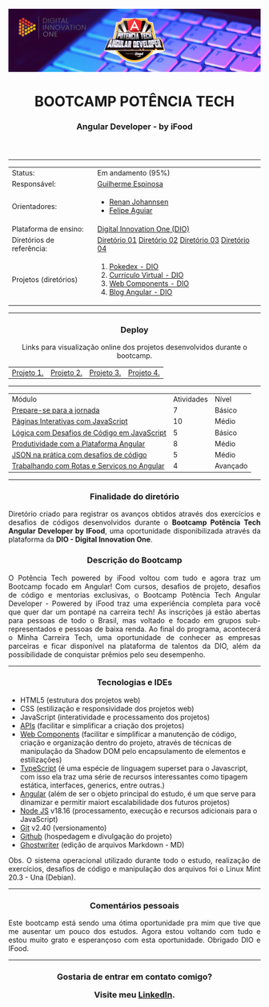 ![Potencia-tech](./assets/bootcamp-Technology_Banner.png "Potência Tech")

<header>  
<h1 align="center"> BOOTCAMP POTÊNCIA TECH </h1>
<h3 align="center"> Angular Developer - by iFood </h3>
</header>

---
<div class="basicInfo" align="center">
  
  <div class="status" align="top">
    <table align="space-between">
      <tr>
        <td>Status:</td> <td>Em andamento (95%)</td>
      </tr>
      <tr>
        <td>Responsável:</td> <td><a href="https://www.linkedin.com/in/guilherme-espinosa/">Guilherme Espinosa</a></td>
      </tr>
      <tr>
        <td>Orientadores:</td>
        <td><ul>
        		<li><a href="https://www.linkedin.com/in/renanjpaula/">Renan Johannsen</a></li>
        		<li><a href="https://www.linkedin.com/in/felipe-me/">Felipe Aguiar</a></li>
        	</ul>
      </tr>
      <tr>
        <td>Plataforma de ensino:</td> <td><a href="https://www.dio.me/sign-up?ref=KCR05AMJI8">Digital Innovation One (DIO)</a></td>
      </tr>
      <tr>
        <td>Diretórios de referência:</td>
        <td>
        		<a href="https://github.com/digitalinnovationone/javascript-developer-m1">Diretório 01</a>
        		<a href="https://github.com/felipeAguiarCode/angular-playground/tree/main">Diretório 02</a>
        		<a href="https://github.com/felipeAguiarCode/angular-blog">Diretório 03</a>
        		<a href="https://github.com/felipeAguiarCode/angular-playground/tree/main/C9%20-%20Rotas/rotas">Diretório 04</a>
        </td>
      </tr>
      <tr>
        <td>Projetos (diretórios)</td> 
        		<td><ol>
        		<li><a href="https://github.com/Guilherme-Espinosa/pokedex-DIO">Pokedex - DIO</a></li>
        		<li><a href="https://github.com/Guilherme-Espinosa/curriculo-virtual">Currículo Virtual - DIO</a></li>
        		<li><a href="https://github.com/Guilherme-Espinosa/webComponents">Web Components - DIO</a></li>        			<li><a href="https://github.com/Guilherme-Espinosa/angular-blog-DrManhattan">Blog Angular - DIO</a></li>
        		<!-- <li><a href="https://github.com/Guilherme-Espinosa/angular-blog-DrManhattan">Blog Angular - DIO</a></li> -->
        		</ol>
        	</td>
      </tr>
    </table>
  </div>
  
---
<article>
	<h3>Deploy</h3>  
	<p>Links para visualização online dos projetos desenvolvidos durante o bootcamp. </p>
	<table class="activities" align="bottom">
	    <tr>
	        <td><a href="https://guilherme-espinosa.github.io/pokedex-DIO/">Projeto 1.</a></td>
	        <td><a href="https://guilherme-espinosa.github.io/curriculo-virtual/">Projeto 2.</a></td>
	        <td><a href="https://guilherme-espinosa.github.io/webComponents/">Projeto 3.</a></td>	            <td><a href="https://guilherme-espinosa.github.io/angular-blog-DrManhattan/">Projeto 4.</a></td>
	        <!-- <td><a href="https://guilherme-espinosa.github.io/webComponents/">Projeto 5.</a></td>
	        <td><a href="https://guilherme-espinosa.github.io/webComponents/">Projeto 6.</a></td> -->
	    </tr>
	</table>
</article>  

---
  
  <table class="activities" align="bottom">
    <tr>
        <td>Módulo</td>
        <td>Atividades</td>
        <td>Nível</td>
    </tr>
    <tr>
        <td><a href="https://github.com/Guilherme-Espinosa/Bootcamp_Potencia.Tech/tree/main/thilha1">Prepare-se para a jornada</a></td>
        <td>7</td>
        <td>Básico</td>
    </tr>
    <tr>
        <td><a href="https://github.com/Guilherme-Espinosa/Bootcamp_Potencia.Tech/tree/main/trilha2">Páginas Interativas com JavaScript</a></td>
        <td>10</td>
        <td>Médio</td>
    </tr>
    <tr>
        <td>	<a href="https://github.com/Guilherme-Espinosa/Bootcamp_Potencia.Tech/tree/main/trilha3">Lógica com Desafios de Código em JavaScript</a></td>
        <td>5</td>
        <td>Básico</td>
    </tr>
    <tr>
        <td><a href="https://github.com/Guilherme-Espinosa/Bootcamp_Potencia.Tech/tree/main/trilha4">Produtividade com a Plataforma Angular</a></td>
        <td>8</td>
        <td>Médio</td>
    </tr>
    <tr>
        <td><a href="https://github.com/Guilherme-Espinosa/Bootcamp_Potencia.Tech/tree/main/trilha5">JSON na prática com desafios de código</a></td>
        <td>5</td>
        <td>Médio</td>
    </tr>
    <tr>
        <td><a href="https://github.com/Guilherme-Espinosa/Bootcamp_Potencia.Tech/tree/main/trilha6">Trabalhando com Rotas e Serviços no Angular</a></td>
        <td>4</td>
        <td>Avançado</td>
    </tr>
  </table>
</div>

---

<article align="center">

<h3 align="center"> Finalidade do diretório </h3>

<p align="justify">
Diretório criado para registrar os avanços obtidos através dos exercícios e desafios de códigos desenvolvidos durante o <b>Bootcamp Potência Tech Angular Developer by IFood</b>, uma oportunidade disponibilizada através da plataforma da <b>DIO - Digital Innovation One</b>.
</p>

<h3 align="center"> Descrição do Bootcamp </h3>

<p align="justify">
O Potência Tech powered by iFood voltou com tudo e agora traz um Bootcamp focado em Angular! Com cursos, desafios de projeto, desafios de código e mentorias exclusivas, o Bootcamp Potência Tech Angular Developer - Powered by iFood traz uma experiência completa para você que quer dar um pontapé na carreira tech! As inscrições já estão abertas para pessoas de todo o Brasil, mas voltado e focado em grupos sub-representados e pessoas de baixa renda. Ao final do programa, acontecerá o Minha Carreira Tech, uma oportunidade de conhecer as empresas parceiras e ficar disponível na plataforma de talentos da DIO, além da possibilidade de conquistar prêmios pelo seu desempenho.
</p>

</article>

---
<h3 align="center"> Tecnologias e IDEs </h3>
<ul>
	<li> HTML5 (estrutura dos projetos web)</li>
	<li> CSS (estilização e responsividade dos projetos web)</li>
	<li> JavaScript (interatividade e processamento dos projetos)</li>
	<li> <a href="https://developer.mozilla.org/pt-BR/docs/Web/API">APIs</a> (facilitar e simplificar a criação dos projetos)</li>
	<li> <a href="https://developer.mozilla.org/en-US/docs/Web/API/Web_components">Web Components</a> (facilitar e simplificar a manutenção de código, criação e organização dentro do projeto, através de técnicas de manipulação da Shadow DOM pelo encapsulamento de elementos e estilizações)</li>
	<li> <a href="https://github.com/Guilherme-Espinosa/Bootcamp_Potencia.Tech/tree/main/TypeScript.md">TypeScript</a> (é uma espécie de linguagem superset para o Javascript, com isso ela traz uma série de recursos interessantes como tipagem estática, interfaces, generics, entre outras.)</li>
	<li> <a href="https://angular.io/cli">Angular</a> (além de ser o objeto principal do estudo, é um que serve para dinamizar e permitir maiort escalabilidade dos futuros projetos)</li>
	<li> <a href="https://nodejs.org/en">Node JS</a>	v18.16 (processamento, execução e recursos adicionais para o JavaScript)</li>
	<li> <a href="https://git-scm.com/download/linux">Git</a>	v2.40 (versionamento)</li>
	<li> <a href="https://github.com/">Github</a> (hospedagem e divulgação do projeto)</li>
	<li> <a href="https://ghostwriter.kde.org/">Ghostwriter</a> (edição de arquivos Markdown - MD)</li>
</ul>

  <p align="justify">
  Obs. O sistema operacional utilizado durante todo o estudo, realização de exercícios, desafios de código e manipulação dos arquivos foi o Linux Mint 20.3 - Una (Debian).
  </p>
  
---

<h3 align="center"> Comentários pessoais </h3>

<p align="justify">
Este bootcamp está sendo uma ótima oportunidade pra mim que tive que me ausentar um pouco dos estudos. Agora estou voltando com tudo e estou muito grato e esperançoso com esta oportunidade. Obrigado DIO e IFood.
</p>

---

<footer align="center">
<h3 align="center"> Gostaria de entrar em contato comigo?

Visite meu <a href="https://www.linkedin.com/in/guilherme-espinosa/">LinkedIn</a>.

</h3>
</footer>